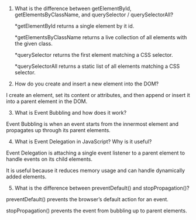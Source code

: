 1. What is the difference between getElementById, getElementsByClassName, and querySelector / querySelectorAll?

     *getElementById returns a single element by it id.

     *getElementsByClassName returns a live collection of all elements with the given class.

     *querySelector returns the first element matching a CSS selector.

     *querySelectorAll returns a static list of all elements matching a CSS selector.

2. How do you create and insert a new element into the DOM?

I create an element, set its content or attributes, and then append or insert it into a parent element in the DOM.

3. What is Event Bubbling and how does it work?

Event Bubbling is when an event starts from the innermost element and propagates up through its parent elements.

4. What is Event Delegation in JavaScript? Why is it useful?

Event Delegation is attaching a single event listener to a parent element to handle events on its child elements.

It is useful because it reduces memory usage and can handle dynamically added elements.

5. What is the difference between preventDefault() and stopPropagation()?

preventDefault() prevents the browser’s default action for an event.

stopPropagation() prevents the event from bubbling up to parent elements.